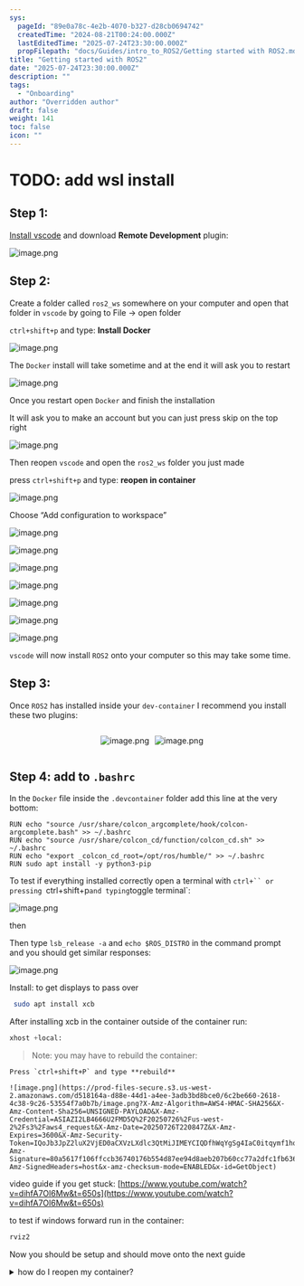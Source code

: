 ```yaml
---
sys:
  pageId: "89e0a78c-4e2b-4070-b327-d28cb0694742"
  createdTime: "2024-08-21T00:24:00.000Z"
  lastEditedTime: "2025-07-24T23:30:00.000Z"
  propFilepath: "docs/Guides/intro_to_ROS2/Getting started with ROS2.md"
title: "Getting started with ROS2"
date: "2025-07-24T23:30:00.000Z"
description: ""
tags:
  - "Onboarding"
author: "Overridden author"
draft: false
weight: 141
toc: false
icon: ""
---
```


# TODO: add wsl install

## Step 1:

[Install vscode](https://code.visualstudio.com/download) and download **Remote Development** plugin:

![image.png](https://prod-files-secure.s3.us-west-2.amazonaws.com/d518164a-d88e-44d1-a4ee-3adb3bd8bce0/efb52993-1881-4a40-b95e-6f020334f022/image.png?X-Amz-Algorithm=AWS4-HMAC-SHA256&X-Amz-Content-Sha256=UNSIGNED-PAYLOAD&X-Amz-Credential=ASIAZI2LB466QLOESW7C%2F20250726%2Fus-west-2%2Fs3%2Faws4_request&X-Amz-Date=20250726T220833Z&X-Amz-Expires=3600&X-Amz-Security-Token=IQoJb3JpZ2luX2VjED0aCXVzLXdlc3QtMiJGMEQCIBS8F3qc4OP7Hs%2BPELRVas%2FZ%2FgiFq7aBc17RXT4qtgH7AiAjvf6JTYPNmHM6MbxKOFnS9JxD5vAT6WNzIpfMasXaDCr%2FAwhmEAAaDDYzNzQyMzE4MzgwNSIMSlWCqohk09tLa%2BxsKtwD33Zfp%2FoQ66agcE8lpLWo01TZk7orB%2Bfu4F8B%2FbIe5PuUwWc6%2BMUQiR4Qf0JZ0J9LChRw3nqfnAXRb4W2uehwmggDblQYyGexwc%2Fx81%2BM4FsD8P6Q2s%2FJD%2BP0LAbTld%2BFmzPDotHmxy2UUL9hhFtUO%2B0F7QBTLINJCyfbNBTNgQcYTyPFvIQggn2XKjzKY5iaD6fHvI0vQDTG6dPjqgU%2FoX4XslKjeZUb0TeD1ME6GElaSEka6J6CqyKC2u0D8S0MKi69WSerOLN%2FE%2BOa0LHgQTvRSpjOD73R5DSv9UsvlAna8yukooDXRPYt1mCpCb2pUyaXNFoQ8Ke7sjl5%2F0mGIdlyYoSuvJJtuvwbkCXpSM7SD0n5M03NfkPUoEKj0gfKd8DLF2aF7LIEOX6ZnL6guGKR%2BaXfGh49poF%2BCL2BTI9wFPQ8pGUHhtbIDboz%2FVbatF6pmmTEagURia9LT8BXRDh7s1UF96ztXc3YQ3h%2B8F%2B2vQMbYDwnSLb2N8gKj6RMIXFUPOEbqNtBITz%2FrB28JLah20iTOlZM8U7ptvs2EJQ9gBhqTOawiyUTwzu6ye4U7vZP5wS7AvH8spgxa4vO1nFn%2BF9nje9h1J2pCPsEUy0kHcsKaje0TH8N6sQwkf%2BUxAY6pgF3vz2UY5neYX9poG3pcVJSS3X7FBsNEYXRhRwUjlz25TvmcP4MO9NLEADeagDYx4PdG5xDK6RGhbuw9pCPx7f9GCgPBq8aHJDAHDHjcIZttbTtz0YwOzb6kk6Y2ygPNU3I61XlZf%2BnEiO0%2BUDCMpsG%2BmVQm%2BOeWPSdBE8OaKgM92nKR%2Byg14DLE6V1q%2BYDDrwQrxSN7c5DtYwHZfe2cJfuuwOafl8M&X-Amz-Signature=ed4ea1f80166c78346e7f642bec84135acf8aedb4467642fd47f87babb0c6695&X-Amz-SignedHeaders=host&x-amz-checksum-mode=ENABLED&x-id=GetObject)

## Step 2:

Create a folder called `ros2_ws` somewhere on your computer and open that folder in `vscode` by going to File → open folder 

`ctrl+shift+p` and type: **Install Docker**

![image.png](https://prod-files-secure.s3.us-west-2.amazonaws.com/d518164a-d88e-44d1-a4ee-3adb3bd8bce0/2269dc0e-1cd5-47ff-bceb-c04ad9b2eab0/image.png?X-Amz-Algorithm=AWS4-HMAC-SHA256&X-Amz-Content-Sha256=UNSIGNED-PAYLOAD&X-Amz-Credential=ASIAZI2LB466QLOESW7C%2F20250726%2Fus-west-2%2Fs3%2Faws4_request&X-Amz-Date=20250726T220833Z&X-Amz-Expires=3600&X-Amz-Security-Token=IQoJb3JpZ2luX2VjED0aCXVzLXdlc3QtMiJGMEQCIBS8F3qc4OP7Hs%2BPELRVas%2FZ%2FgiFq7aBc17RXT4qtgH7AiAjvf6JTYPNmHM6MbxKOFnS9JxD5vAT6WNzIpfMasXaDCr%2FAwhmEAAaDDYzNzQyMzE4MzgwNSIMSlWCqohk09tLa%2BxsKtwD33Zfp%2FoQ66agcE8lpLWo01TZk7orB%2Bfu4F8B%2FbIe5PuUwWc6%2BMUQiR4Qf0JZ0J9LChRw3nqfnAXRb4W2uehwmggDblQYyGexwc%2Fx81%2BM4FsD8P6Q2s%2FJD%2BP0LAbTld%2BFmzPDotHmxy2UUL9hhFtUO%2B0F7QBTLINJCyfbNBTNgQcYTyPFvIQggn2XKjzKY5iaD6fHvI0vQDTG6dPjqgU%2FoX4XslKjeZUb0TeD1ME6GElaSEka6J6CqyKC2u0D8S0MKi69WSerOLN%2FE%2BOa0LHgQTvRSpjOD73R5DSv9UsvlAna8yukooDXRPYt1mCpCb2pUyaXNFoQ8Ke7sjl5%2F0mGIdlyYoSuvJJtuvwbkCXpSM7SD0n5M03NfkPUoEKj0gfKd8DLF2aF7LIEOX6ZnL6guGKR%2BaXfGh49poF%2BCL2BTI9wFPQ8pGUHhtbIDboz%2FVbatF6pmmTEagURia9LT8BXRDh7s1UF96ztXc3YQ3h%2B8F%2B2vQMbYDwnSLb2N8gKj6RMIXFUPOEbqNtBITz%2FrB28JLah20iTOlZM8U7ptvs2EJQ9gBhqTOawiyUTwzu6ye4U7vZP5wS7AvH8spgxa4vO1nFn%2BF9nje9h1J2pCPsEUy0kHcsKaje0TH8N6sQwkf%2BUxAY6pgF3vz2UY5neYX9poG3pcVJSS3X7FBsNEYXRhRwUjlz25TvmcP4MO9NLEADeagDYx4PdG5xDK6RGhbuw9pCPx7f9GCgPBq8aHJDAHDHjcIZttbTtz0YwOzb6kk6Y2ygPNU3I61XlZf%2BnEiO0%2BUDCMpsG%2BmVQm%2BOeWPSdBE8OaKgM92nKR%2Byg14DLE6V1q%2BYDDrwQrxSN7c5DtYwHZfe2cJfuuwOafl8M&X-Amz-Signature=c6350d732c9b288dbddd37fe704a6f879b129c31cdca4c487cafd6cc6bd1984a&X-Amz-SignedHeaders=host&x-amz-checksum-mode=ENABLED&x-id=GetObject)

The `Docker` install will take sometime and at the end it will ask you to restart

![image.png](https://prod-files-secure.s3.us-west-2.amazonaws.com/d518164a-d88e-44d1-a4ee-3adb3bd8bce0/ed233f78-be33-4b1f-b89c-9c346c0e961e/image.png?X-Amz-Algorithm=AWS4-HMAC-SHA256&X-Amz-Content-Sha256=UNSIGNED-PAYLOAD&X-Amz-Credential=ASIAZI2LB466QLOESW7C%2F20250726%2Fus-west-2%2Fs3%2Faws4_request&X-Amz-Date=20250726T220833Z&X-Amz-Expires=3600&X-Amz-Security-Token=IQoJb3JpZ2luX2VjED0aCXVzLXdlc3QtMiJGMEQCIBS8F3qc4OP7Hs%2BPELRVas%2FZ%2FgiFq7aBc17RXT4qtgH7AiAjvf6JTYPNmHM6MbxKOFnS9JxD5vAT6WNzIpfMasXaDCr%2FAwhmEAAaDDYzNzQyMzE4MzgwNSIMSlWCqohk09tLa%2BxsKtwD33Zfp%2FoQ66agcE8lpLWo01TZk7orB%2Bfu4F8B%2FbIe5PuUwWc6%2BMUQiR4Qf0JZ0J9LChRw3nqfnAXRb4W2uehwmggDblQYyGexwc%2Fx81%2BM4FsD8P6Q2s%2FJD%2BP0LAbTld%2BFmzPDotHmxy2UUL9hhFtUO%2B0F7QBTLINJCyfbNBTNgQcYTyPFvIQggn2XKjzKY5iaD6fHvI0vQDTG6dPjqgU%2FoX4XslKjeZUb0TeD1ME6GElaSEka6J6CqyKC2u0D8S0MKi69WSerOLN%2FE%2BOa0LHgQTvRSpjOD73R5DSv9UsvlAna8yukooDXRPYt1mCpCb2pUyaXNFoQ8Ke7sjl5%2F0mGIdlyYoSuvJJtuvwbkCXpSM7SD0n5M03NfkPUoEKj0gfKd8DLF2aF7LIEOX6ZnL6guGKR%2BaXfGh49poF%2BCL2BTI9wFPQ8pGUHhtbIDboz%2FVbatF6pmmTEagURia9LT8BXRDh7s1UF96ztXc3YQ3h%2B8F%2B2vQMbYDwnSLb2N8gKj6RMIXFUPOEbqNtBITz%2FrB28JLah20iTOlZM8U7ptvs2EJQ9gBhqTOawiyUTwzu6ye4U7vZP5wS7AvH8spgxa4vO1nFn%2BF9nje9h1J2pCPsEUy0kHcsKaje0TH8N6sQwkf%2BUxAY6pgF3vz2UY5neYX9poG3pcVJSS3X7FBsNEYXRhRwUjlz25TvmcP4MO9NLEADeagDYx4PdG5xDK6RGhbuw9pCPx7f9GCgPBq8aHJDAHDHjcIZttbTtz0YwOzb6kk6Y2ygPNU3I61XlZf%2BnEiO0%2BUDCMpsG%2BmVQm%2BOeWPSdBE8OaKgM92nKR%2Byg14DLE6V1q%2BYDDrwQrxSN7c5DtYwHZfe2cJfuuwOafl8M&X-Amz-Signature=ce7d0348f929dee433c680708d89a6880f380ef628b27b36839eca4a1acd721c&X-Amz-SignedHeaders=host&x-amz-checksum-mode=ENABLED&x-id=GetObject)

Once you restart open `Docker` and finish the installation

It will ask you to make an account but you can just press skip on the top right

![image.png](https://prod-files-secure.s3.us-west-2.amazonaws.com/d518164a-d88e-44d1-a4ee-3adb3bd8bce0/21010ad9-1659-4fd9-9f59-9932a09b2a3d/image.png?X-Amz-Algorithm=AWS4-HMAC-SHA256&X-Amz-Content-Sha256=UNSIGNED-PAYLOAD&X-Amz-Credential=ASIAZI2LB466QLOESW7C%2F20250726%2Fus-west-2%2Fs3%2Faws4_request&X-Amz-Date=20250726T220833Z&X-Amz-Expires=3600&X-Amz-Security-Token=IQoJb3JpZ2luX2VjED0aCXVzLXdlc3QtMiJGMEQCIBS8F3qc4OP7Hs%2BPELRVas%2FZ%2FgiFq7aBc17RXT4qtgH7AiAjvf6JTYPNmHM6MbxKOFnS9JxD5vAT6WNzIpfMasXaDCr%2FAwhmEAAaDDYzNzQyMzE4MzgwNSIMSlWCqohk09tLa%2BxsKtwD33Zfp%2FoQ66agcE8lpLWo01TZk7orB%2Bfu4F8B%2FbIe5PuUwWc6%2BMUQiR4Qf0JZ0J9LChRw3nqfnAXRb4W2uehwmggDblQYyGexwc%2Fx81%2BM4FsD8P6Q2s%2FJD%2BP0LAbTld%2BFmzPDotHmxy2UUL9hhFtUO%2B0F7QBTLINJCyfbNBTNgQcYTyPFvIQggn2XKjzKY5iaD6fHvI0vQDTG6dPjqgU%2FoX4XslKjeZUb0TeD1ME6GElaSEka6J6CqyKC2u0D8S0MKi69WSerOLN%2FE%2BOa0LHgQTvRSpjOD73R5DSv9UsvlAna8yukooDXRPYt1mCpCb2pUyaXNFoQ8Ke7sjl5%2F0mGIdlyYoSuvJJtuvwbkCXpSM7SD0n5M03NfkPUoEKj0gfKd8DLF2aF7LIEOX6ZnL6guGKR%2BaXfGh49poF%2BCL2BTI9wFPQ8pGUHhtbIDboz%2FVbatF6pmmTEagURia9LT8BXRDh7s1UF96ztXc3YQ3h%2B8F%2B2vQMbYDwnSLb2N8gKj6RMIXFUPOEbqNtBITz%2FrB28JLah20iTOlZM8U7ptvs2EJQ9gBhqTOawiyUTwzu6ye4U7vZP5wS7AvH8spgxa4vO1nFn%2BF9nje9h1J2pCPsEUy0kHcsKaje0TH8N6sQwkf%2BUxAY6pgF3vz2UY5neYX9poG3pcVJSS3X7FBsNEYXRhRwUjlz25TvmcP4MO9NLEADeagDYx4PdG5xDK6RGhbuw9pCPx7f9GCgPBq8aHJDAHDHjcIZttbTtz0YwOzb6kk6Y2ygPNU3I61XlZf%2BnEiO0%2BUDCMpsG%2BmVQm%2BOeWPSdBE8OaKgM92nKR%2Byg14DLE6V1q%2BYDDrwQrxSN7c5DtYwHZfe2cJfuuwOafl8M&X-Amz-Signature=fe939644d0a4a2d54d3bd947dcd46e85262d397af69c49e8c821809ffeebc152&X-Amz-SignedHeaders=host&x-amz-checksum-mode=ENABLED&x-id=GetObject)

Then reopen `vscode` and open the `ros2_ws` folder you just made

press `ctrl+shift+p` and type: **reopen in container**

![image.png](https://prod-files-secure.s3.us-west-2.amazonaws.com/d518164a-d88e-44d1-a4ee-3adb3bd8bce0/4e93b8c2-41ad-488c-8095-c74205196118/image.png?X-Amz-Algorithm=AWS4-HMAC-SHA256&X-Amz-Content-Sha256=UNSIGNED-PAYLOAD&X-Amz-Credential=ASIAZI2LB466QLOESW7C%2F20250726%2Fus-west-2%2Fs3%2Faws4_request&X-Amz-Date=20250726T220833Z&X-Amz-Expires=3600&X-Amz-Security-Token=IQoJb3JpZ2luX2VjED0aCXVzLXdlc3QtMiJGMEQCIBS8F3qc4OP7Hs%2BPELRVas%2FZ%2FgiFq7aBc17RXT4qtgH7AiAjvf6JTYPNmHM6MbxKOFnS9JxD5vAT6WNzIpfMasXaDCr%2FAwhmEAAaDDYzNzQyMzE4MzgwNSIMSlWCqohk09tLa%2BxsKtwD33Zfp%2FoQ66agcE8lpLWo01TZk7orB%2Bfu4F8B%2FbIe5PuUwWc6%2BMUQiR4Qf0JZ0J9LChRw3nqfnAXRb4W2uehwmggDblQYyGexwc%2Fx81%2BM4FsD8P6Q2s%2FJD%2BP0LAbTld%2BFmzPDotHmxy2UUL9hhFtUO%2B0F7QBTLINJCyfbNBTNgQcYTyPFvIQggn2XKjzKY5iaD6fHvI0vQDTG6dPjqgU%2FoX4XslKjeZUb0TeD1ME6GElaSEka6J6CqyKC2u0D8S0MKi69WSerOLN%2FE%2BOa0LHgQTvRSpjOD73R5DSv9UsvlAna8yukooDXRPYt1mCpCb2pUyaXNFoQ8Ke7sjl5%2F0mGIdlyYoSuvJJtuvwbkCXpSM7SD0n5M03NfkPUoEKj0gfKd8DLF2aF7LIEOX6ZnL6guGKR%2BaXfGh49poF%2BCL2BTI9wFPQ8pGUHhtbIDboz%2FVbatF6pmmTEagURia9LT8BXRDh7s1UF96ztXc3YQ3h%2B8F%2B2vQMbYDwnSLb2N8gKj6RMIXFUPOEbqNtBITz%2FrB28JLah20iTOlZM8U7ptvs2EJQ9gBhqTOawiyUTwzu6ye4U7vZP5wS7AvH8spgxa4vO1nFn%2BF9nje9h1J2pCPsEUy0kHcsKaje0TH8N6sQwkf%2BUxAY6pgF3vz2UY5neYX9poG3pcVJSS3X7FBsNEYXRhRwUjlz25TvmcP4MO9NLEADeagDYx4PdG5xDK6RGhbuw9pCPx7f9GCgPBq8aHJDAHDHjcIZttbTtz0YwOzb6kk6Y2ygPNU3I61XlZf%2BnEiO0%2BUDCMpsG%2BmVQm%2BOeWPSdBE8OaKgM92nKR%2Byg14DLE6V1q%2BYDDrwQrxSN7c5DtYwHZfe2cJfuuwOafl8M&X-Amz-Signature=71a3a481e23a4e0acb74dc2069685cee7df7dc1dd2871c5ce815b549261e3c00&X-Amz-SignedHeaders=host&x-amz-checksum-mode=ENABLED&x-id=GetObject)

Choose “Add configuration to workspace”

![image.png](https://prod-files-secure.s3.us-west-2.amazonaws.com/d518164a-d88e-44d1-a4ee-3adb3bd8bce0/9560b282-5060-4989-ba37-97e7b2c22476/image.png?X-Amz-Algorithm=AWS4-HMAC-SHA256&X-Amz-Content-Sha256=UNSIGNED-PAYLOAD&X-Amz-Credential=ASIAZI2LB466QLOESW7C%2F20250726%2Fus-west-2%2Fs3%2Faws4_request&X-Amz-Date=20250726T220833Z&X-Amz-Expires=3600&X-Amz-Security-Token=IQoJb3JpZ2luX2VjED0aCXVzLXdlc3QtMiJGMEQCIBS8F3qc4OP7Hs%2BPELRVas%2FZ%2FgiFq7aBc17RXT4qtgH7AiAjvf6JTYPNmHM6MbxKOFnS9JxD5vAT6WNzIpfMasXaDCr%2FAwhmEAAaDDYzNzQyMzE4MzgwNSIMSlWCqohk09tLa%2BxsKtwD33Zfp%2FoQ66agcE8lpLWo01TZk7orB%2Bfu4F8B%2FbIe5PuUwWc6%2BMUQiR4Qf0JZ0J9LChRw3nqfnAXRb4W2uehwmggDblQYyGexwc%2Fx81%2BM4FsD8P6Q2s%2FJD%2BP0LAbTld%2BFmzPDotHmxy2UUL9hhFtUO%2B0F7QBTLINJCyfbNBTNgQcYTyPFvIQggn2XKjzKY5iaD6fHvI0vQDTG6dPjqgU%2FoX4XslKjeZUb0TeD1ME6GElaSEka6J6CqyKC2u0D8S0MKi69WSerOLN%2FE%2BOa0LHgQTvRSpjOD73R5DSv9UsvlAna8yukooDXRPYt1mCpCb2pUyaXNFoQ8Ke7sjl5%2F0mGIdlyYoSuvJJtuvwbkCXpSM7SD0n5M03NfkPUoEKj0gfKd8DLF2aF7LIEOX6ZnL6guGKR%2BaXfGh49poF%2BCL2BTI9wFPQ8pGUHhtbIDboz%2FVbatF6pmmTEagURia9LT8BXRDh7s1UF96ztXc3YQ3h%2B8F%2B2vQMbYDwnSLb2N8gKj6RMIXFUPOEbqNtBITz%2FrB28JLah20iTOlZM8U7ptvs2EJQ9gBhqTOawiyUTwzu6ye4U7vZP5wS7AvH8spgxa4vO1nFn%2BF9nje9h1J2pCPsEUy0kHcsKaje0TH8N6sQwkf%2BUxAY6pgF3vz2UY5neYX9poG3pcVJSS3X7FBsNEYXRhRwUjlz25TvmcP4MO9NLEADeagDYx4PdG5xDK6RGhbuw9pCPx7f9GCgPBq8aHJDAHDHjcIZttbTtz0YwOzb6kk6Y2ygPNU3I61XlZf%2BnEiO0%2BUDCMpsG%2BmVQm%2BOeWPSdBE8OaKgM92nKR%2Byg14DLE6V1q%2BYDDrwQrxSN7c5DtYwHZfe2cJfuuwOafl8M&X-Amz-Signature=282c1fafc9ddc9a75853fd2e8a45f89646dfd9cf2cafb284816a4c9f9360ff7c&X-Amz-SignedHeaders=host&x-amz-checksum-mode=ENABLED&x-id=GetObject)

![image.png](https://prod-files-secure.s3.us-west-2.amazonaws.com/d518164a-d88e-44d1-a4ee-3adb3bd8bce0/2ee63f81-886b-48e8-a553-dc6e5eac99e4/image.png?X-Amz-Algorithm=AWS4-HMAC-SHA256&X-Amz-Content-Sha256=UNSIGNED-PAYLOAD&X-Amz-Credential=ASIAZI2LB466QLOESW7C%2F20250726%2Fus-west-2%2Fs3%2Faws4_request&X-Amz-Date=20250726T220833Z&X-Amz-Expires=3600&X-Amz-Security-Token=IQoJb3JpZ2luX2VjED0aCXVzLXdlc3QtMiJGMEQCIBS8F3qc4OP7Hs%2BPELRVas%2FZ%2FgiFq7aBc17RXT4qtgH7AiAjvf6JTYPNmHM6MbxKOFnS9JxD5vAT6WNzIpfMasXaDCr%2FAwhmEAAaDDYzNzQyMzE4MzgwNSIMSlWCqohk09tLa%2BxsKtwD33Zfp%2FoQ66agcE8lpLWo01TZk7orB%2Bfu4F8B%2FbIe5PuUwWc6%2BMUQiR4Qf0JZ0J9LChRw3nqfnAXRb4W2uehwmggDblQYyGexwc%2Fx81%2BM4FsD8P6Q2s%2FJD%2BP0LAbTld%2BFmzPDotHmxy2UUL9hhFtUO%2B0F7QBTLINJCyfbNBTNgQcYTyPFvIQggn2XKjzKY5iaD6fHvI0vQDTG6dPjqgU%2FoX4XslKjeZUb0TeD1ME6GElaSEka6J6CqyKC2u0D8S0MKi69WSerOLN%2FE%2BOa0LHgQTvRSpjOD73R5DSv9UsvlAna8yukooDXRPYt1mCpCb2pUyaXNFoQ8Ke7sjl5%2F0mGIdlyYoSuvJJtuvwbkCXpSM7SD0n5M03NfkPUoEKj0gfKd8DLF2aF7LIEOX6ZnL6guGKR%2BaXfGh49poF%2BCL2BTI9wFPQ8pGUHhtbIDboz%2FVbatF6pmmTEagURia9LT8BXRDh7s1UF96ztXc3YQ3h%2B8F%2B2vQMbYDwnSLb2N8gKj6RMIXFUPOEbqNtBITz%2FrB28JLah20iTOlZM8U7ptvs2EJQ9gBhqTOawiyUTwzu6ye4U7vZP5wS7AvH8spgxa4vO1nFn%2BF9nje9h1J2pCPsEUy0kHcsKaje0TH8N6sQwkf%2BUxAY6pgF3vz2UY5neYX9poG3pcVJSS3X7FBsNEYXRhRwUjlz25TvmcP4MO9NLEADeagDYx4PdG5xDK6RGhbuw9pCPx7f9GCgPBq8aHJDAHDHjcIZttbTtz0YwOzb6kk6Y2ygPNU3I61XlZf%2BnEiO0%2BUDCMpsG%2BmVQm%2BOeWPSdBE8OaKgM92nKR%2Byg14DLE6V1q%2BYDDrwQrxSN7c5DtYwHZfe2cJfuuwOafl8M&X-Amz-Signature=c3e3f5c61b0fc40dc9d9fdb91be41aba75d425e855822c89e10879039b848e96&X-Amz-SignedHeaders=host&x-amz-checksum-mode=ENABLED&x-id=GetObject)

![image.png](https://prod-files-secure.s3.us-west-2.amazonaws.com/d518164a-d88e-44d1-a4ee-3adb3bd8bce0/e0fd626c-c8b6-4b2c-95d1-fa4c26514504/image.png?X-Amz-Algorithm=AWS4-HMAC-SHA256&X-Amz-Content-Sha256=UNSIGNED-PAYLOAD&X-Amz-Credential=ASIAZI2LB466QLOESW7C%2F20250726%2Fus-west-2%2Fs3%2Faws4_request&X-Amz-Date=20250726T220833Z&X-Amz-Expires=3600&X-Amz-Security-Token=IQoJb3JpZ2luX2VjED0aCXVzLXdlc3QtMiJGMEQCIBS8F3qc4OP7Hs%2BPELRVas%2FZ%2FgiFq7aBc17RXT4qtgH7AiAjvf6JTYPNmHM6MbxKOFnS9JxD5vAT6WNzIpfMasXaDCr%2FAwhmEAAaDDYzNzQyMzE4MzgwNSIMSlWCqohk09tLa%2BxsKtwD33Zfp%2FoQ66agcE8lpLWo01TZk7orB%2Bfu4F8B%2FbIe5PuUwWc6%2BMUQiR4Qf0JZ0J9LChRw3nqfnAXRb4W2uehwmggDblQYyGexwc%2Fx81%2BM4FsD8P6Q2s%2FJD%2BP0LAbTld%2BFmzPDotHmxy2UUL9hhFtUO%2B0F7QBTLINJCyfbNBTNgQcYTyPFvIQggn2XKjzKY5iaD6fHvI0vQDTG6dPjqgU%2FoX4XslKjeZUb0TeD1ME6GElaSEka6J6CqyKC2u0D8S0MKi69WSerOLN%2FE%2BOa0LHgQTvRSpjOD73R5DSv9UsvlAna8yukooDXRPYt1mCpCb2pUyaXNFoQ8Ke7sjl5%2F0mGIdlyYoSuvJJtuvwbkCXpSM7SD0n5M03NfkPUoEKj0gfKd8DLF2aF7LIEOX6ZnL6guGKR%2BaXfGh49poF%2BCL2BTI9wFPQ8pGUHhtbIDboz%2FVbatF6pmmTEagURia9LT8BXRDh7s1UF96ztXc3YQ3h%2B8F%2B2vQMbYDwnSLb2N8gKj6RMIXFUPOEbqNtBITz%2FrB28JLah20iTOlZM8U7ptvs2EJQ9gBhqTOawiyUTwzu6ye4U7vZP5wS7AvH8spgxa4vO1nFn%2BF9nje9h1J2pCPsEUy0kHcsKaje0TH8N6sQwkf%2BUxAY6pgF3vz2UY5neYX9poG3pcVJSS3X7FBsNEYXRhRwUjlz25TvmcP4MO9NLEADeagDYx4PdG5xDK6RGhbuw9pCPx7f9GCgPBq8aHJDAHDHjcIZttbTtz0YwOzb6kk6Y2ygPNU3I61XlZf%2BnEiO0%2BUDCMpsG%2BmVQm%2BOeWPSdBE8OaKgM92nKR%2Byg14DLE6V1q%2BYDDrwQrxSN7c5DtYwHZfe2cJfuuwOafl8M&X-Amz-Signature=09e5e032cd6b32b07df999bdc23024d501d75dc048957cffd9b19a19582d952b&X-Amz-SignedHeaders=host&x-amz-checksum-mode=ENABLED&x-id=GetObject)

![image.png](https://prod-files-secure.s3.us-west-2.amazonaws.com/d518164a-d88e-44d1-a4ee-3adb3bd8bce0/a2e13f50-d2ab-4719-a4c2-7ced634bfc9d/image.png?X-Amz-Algorithm=AWS4-HMAC-SHA256&X-Amz-Content-Sha256=UNSIGNED-PAYLOAD&X-Amz-Credential=ASIAZI2LB466QLOESW7C%2F20250726%2Fus-west-2%2Fs3%2Faws4_request&X-Amz-Date=20250726T220833Z&X-Amz-Expires=3600&X-Amz-Security-Token=IQoJb3JpZ2luX2VjED0aCXVzLXdlc3QtMiJGMEQCIBS8F3qc4OP7Hs%2BPELRVas%2FZ%2FgiFq7aBc17RXT4qtgH7AiAjvf6JTYPNmHM6MbxKOFnS9JxD5vAT6WNzIpfMasXaDCr%2FAwhmEAAaDDYzNzQyMzE4MzgwNSIMSlWCqohk09tLa%2BxsKtwD33Zfp%2FoQ66agcE8lpLWo01TZk7orB%2Bfu4F8B%2FbIe5PuUwWc6%2BMUQiR4Qf0JZ0J9LChRw3nqfnAXRb4W2uehwmggDblQYyGexwc%2Fx81%2BM4FsD8P6Q2s%2FJD%2BP0LAbTld%2BFmzPDotHmxy2UUL9hhFtUO%2B0F7QBTLINJCyfbNBTNgQcYTyPFvIQggn2XKjzKY5iaD6fHvI0vQDTG6dPjqgU%2FoX4XslKjeZUb0TeD1ME6GElaSEka6J6CqyKC2u0D8S0MKi69WSerOLN%2FE%2BOa0LHgQTvRSpjOD73R5DSv9UsvlAna8yukooDXRPYt1mCpCb2pUyaXNFoQ8Ke7sjl5%2F0mGIdlyYoSuvJJtuvwbkCXpSM7SD0n5M03NfkPUoEKj0gfKd8DLF2aF7LIEOX6ZnL6guGKR%2BaXfGh49poF%2BCL2BTI9wFPQ8pGUHhtbIDboz%2FVbatF6pmmTEagURia9LT8BXRDh7s1UF96ztXc3YQ3h%2B8F%2B2vQMbYDwnSLb2N8gKj6RMIXFUPOEbqNtBITz%2FrB28JLah20iTOlZM8U7ptvs2EJQ9gBhqTOawiyUTwzu6ye4U7vZP5wS7AvH8spgxa4vO1nFn%2BF9nje9h1J2pCPsEUy0kHcsKaje0TH8N6sQwkf%2BUxAY6pgF3vz2UY5neYX9poG3pcVJSS3X7FBsNEYXRhRwUjlz25TvmcP4MO9NLEADeagDYx4PdG5xDK6RGhbuw9pCPx7f9GCgPBq8aHJDAHDHjcIZttbTtz0YwOzb6kk6Y2ygPNU3I61XlZf%2BnEiO0%2BUDCMpsG%2BmVQm%2BOeWPSdBE8OaKgM92nKR%2Byg14DLE6V1q%2BYDDrwQrxSN7c5DtYwHZfe2cJfuuwOafl8M&X-Amz-Signature=47527836e030ba2dc5a88f3c57817c786ff3358e2da9b79eccaea265aeade71b&X-Amz-SignedHeaders=host&x-amz-checksum-mode=ENABLED&x-id=GetObject)

![image.png](https://prod-files-secure.s3.us-west-2.amazonaws.com/d518164a-d88e-44d1-a4ee-3adb3bd8bce0/6cc478ad-aaba-4bf7-9fcc-403277ab896c/image.png?X-Amz-Algorithm=AWS4-HMAC-SHA256&X-Amz-Content-Sha256=UNSIGNED-PAYLOAD&X-Amz-Credential=ASIAZI2LB466QLOESW7C%2F20250726%2Fus-west-2%2Fs3%2Faws4_request&X-Amz-Date=20250726T220833Z&X-Amz-Expires=3600&X-Amz-Security-Token=IQoJb3JpZ2luX2VjED0aCXVzLXdlc3QtMiJGMEQCIBS8F3qc4OP7Hs%2BPELRVas%2FZ%2FgiFq7aBc17RXT4qtgH7AiAjvf6JTYPNmHM6MbxKOFnS9JxD5vAT6WNzIpfMasXaDCr%2FAwhmEAAaDDYzNzQyMzE4MzgwNSIMSlWCqohk09tLa%2BxsKtwD33Zfp%2FoQ66agcE8lpLWo01TZk7orB%2Bfu4F8B%2FbIe5PuUwWc6%2BMUQiR4Qf0JZ0J9LChRw3nqfnAXRb4W2uehwmggDblQYyGexwc%2Fx81%2BM4FsD8P6Q2s%2FJD%2BP0LAbTld%2BFmzPDotHmxy2UUL9hhFtUO%2B0F7QBTLINJCyfbNBTNgQcYTyPFvIQggn2XKjzKY5iaD6fHvI0vQDTG6dPjqgU%2FoX4XslKjeZUb0TeD1ME6GElaSEka6J6CqyKC2u0D8S0MKi69WSerOLN%2FE%2BOa0LHgQTvRSpjOD73R5DSv9UsvlAna8yukooDXRPYt1mCpCb2pUyaXNFoQ8Ke7sjl5%2F0mGIdlyYoSuvJJtuvwbkCXpSM7SD0n5M03NfkPUoEKj0gfKd8DLF2aF7LIEOX6ZnL6guGKR%2BaXfGh49poF%2BCL2BTI9wFPQ8pGUHhtbIDboz%2FVbatF6pmmTEagURia9LT8BXRDh7s1UF96ztXc3YQ3h%2B8F%2B2vQMbYDwnSLb2N8gKj6RMIXFUPOEbqNtBITz%2FrB28JLah20iTOlZM8U7ptvs2EJQ9gBhqTOawiyUTwzu6ye4U7vZP5wS7AvH8spgxa4vO1nFn%2BF9nje9h1J2pCPsEUy0kHcsKaje0TH8N6sQwkf%2BUxAY6pgF3vz2UY5neYX9poG3pcVJSS3X7FBsNEYXRhRwUjlz25TvmcP4MO9NLEADeagDYx4PdG5xDK6RGhbuw9pCPx7f9GCgPBq8aHJDAHDHjcIZttbTtz0YwOzb6kk6Y2ygPNU3I61XlZf%2BnEiO0%2BUDCMpsG%2BmVQm%2BOeWPSdBE8OaKgM92nKR%2Byg14DLE6V1q%2BYDDrwQrxSN7c5DtYwHZfe2cJfuuwOafl8M&X-Amz-Signature=889149f0a441ae4fb3bed631454fb819a88b668ab07f669af08b86a52e18bba3&X-Amz-SignedHeaders=host&x-amz-checksum-mode=ENABLED&x-id=GetObject)

![image.png](https://prod-files-secure.s3.us-west-2.amazonaws.com/d518164a-d88e-44d1-a4ee-3adb3bd8bce0/53255b28-f75e-430f-b9e3-c0ac8577e42b/image.png?X-Amz-Algorithm=AWS4-HMAC-SHA256&X-Amz-Content-Sha256=UNSIGNED-PAYLOAD&X-Amz-Credential=ASIAZI2LB466QLOESW7C%2F20250726%2Fus-west-2%2Fs3%2Faws4_request&X-Amz-Date=20250726T220833Z&X-Amz-Expires=3600&X-Amz-Security-Token=IQoJb3JpZ2luX2VjED0aCXVzLXdlc3QtMiJGMEQCIBS8F3qc4OP7Hs%2BPELRVas%2FZ%2FgiFq7aBc17RXT4qtgH7AiAjvf6JTYPNmHM6MbxKOFnS9JxD5vAT6WNzIpfMasXaDCr%2FAwhmEAAaDDYzNzQyMzE4MzgwNSIMSlWCqohk09tLa%2BxsKtwD33Zfp%2FoQ66agcE8lpLWo01TZk7orB%2Bfu4F8B%2FbIe5PuUwWc6%2BMUQiR4Qf0JZ0J9LChRw3nqfnAXRb4W2uehwmggDblQYyGexwc%2Fx81%2BM4FsD8P6Q2s%2FJD%2BP0LAbTld%2BFmzPDotHmxy2UUL9hhFtUO%2B0F7QBTLINJCyfbNBTNgQcYTyPFvIQggn2XKjzKY5iaD6fHvI0vQDTG6dPjqgU%2FoX4XslKjeZUb0TeD1ME6GElaSEka6J6CqyKC2u0D8S0MKi69WSerOLN%2FE%2BOa0LHgQTvRSpjOD73R5DSv9UsvlAna8yukooDXRPYt1mCpCb2pUyaXNFoQ8Ke7sjl5%2F0mGIdlyYoSuvJJtuvwbkCXpSM7SD0n5M03NfkPUoEKj0gfKd8DLF2aF7LIEOX6ZnL6guGKR%2BaXfGh49poF%2BCL2BTI9wFPQ8pGUHhtbIDboz%2FVbatF6pmmTEagURia9LT8BXRDh7s1UF96ztXc3YQ3h%2B8F%2B2vQMbYDwnSLb2N8gKj6RMIXFUPOEbqNtBITz%2FrB28JLah20iTOlZM8U7ptvs2EJQ9gBhqTOawiyUTwzu6ye4U7vZP5wS7AvH8spgxa4vO1nFn%2BF9nje9h1J2pCPsEUy0kHcsKaje0TH8N6sQwkf%2BUxAY6pgF3vz2UY5neYX9poG3pcVJSS3X7FBsNEYXRhRwUjlz25TvmcP4MO9NLEADeagDYx4PdG5xDK6RGhbuw9pCPx7f9GCgPBq8aHJDAHDHjcIZttbTtz0YwOzb6kk6Y2ygPNU3I61XlZf%2BnEiO0%2BUDCMpsG%2BmVQm%2BOeWPSdBE8OaKgM92nKR%2Byg14DLE6V1q%2BYDDrwQrxSN7c5DtYwHZfe2cJfuuwOafl8M&X-Amz-Signature=095fca067180b2d10df3b43dc80a9722ee9e0ef4169d006b6e114e6fa597ee3b&X-Amz-SignedHeaders=host&x-amz-checksum-mode=ENABLED&x-id=GetObject)

![image.png](https://prod-files-secure.s3.us-west-2.amazonaws.com/d518164a-d88e-44d1-a4ee-3adb3bd8bce0/7c562767-5af9-4ffb-97d1-327bcdf4ee00/image.png?X-Amz-Algorithm=AWS4-HMAC-SHA256&X-Amz-Content-Sha256=UNSIGNED-PAYLOAD&X-Amz-Credential=ASIAZI2LB466QLOESW7C%2F20250726%2Fus-west-2%2Fs3%2Faws4_request&X-Amz-Date=20250726T220833Z&X-Amz-Expires=3600&X-Amz-Security-Token=IQoJb3JpZ2luX2VjED0aCXVzLXdlc3QtMiJGMEQCIBS8F3qc4OP7Hs%2BPELRVas%2FZ%2FgiFq7aBc17RXT4qtgH7AiAjvf6JTYPNmHM6MbxKOFnS9JxD5vAT6WNzIpfMasXaDCr%2FAwhmEAAaDDYzNzQyMzE4MzgwNSIMSlWCqohk09tLa%2BxsKtwD33Zfp%2FoQ66agcE8lpLWo01TZk7orB%2Bfu4F8B%2FbIe5PuUwWc6%2BMUQiR4Qf0JZ0J9LChRw3nqfnAXRb4W2uehwmggDblQYyGexwc%2Fx81%2BM4FsD8P6Q2s%2FJD%2BP0LAbTld%2BFmzPDotHmxy2UUL9hhFtUO%2B0F7QBTLINJCyfbNBTNgQcYTyPFvIQggn2XKjzKY5iaD6fHvI0vQDTG6dPjqgU%2FoX4XslKjeZUb0TeD1ME6GElaSEka6J6CqyKC2u0D8S0MKi69WSerOLN%2FE%2BOa0LHgQTvRSpjOD73R5DSv9UsvlAna8yukooDXRPYt1mCpCb2pUyaXNFoQ8Ke7sjl5%2F0mGIdlyYoSuvJJtuvwbkCXpSM7SD0n5M03NfkPUoEKj0gfKd8DLF2aF7LIEOX6ZnL6guGKR%2BaXfGh49poF%2BCL2BTI9wFPQ8pGUHhtbIDboz%2FVbatF6pmmTEagURia9LT8BXRDh7s1UF96ztXc3YQ3h%2B8F%2B2vQMbYDwnSLb2N8gKj6RMIXFUPOEbqNtBITz%2FrB28JLah20iTOlZM8U7ptvs2EJQ9gBhqTOawiyUTwzu6ye4U7vZP5wS7AvH8spgxa4vO1nFn%2BF9nje9h1J2pCPsEUy0kHcsKaje0TH8N6sQwkf%2BUxAY6pgF3vz2UY5neYX9poG3pcVJSS3X7FBsNEYXRhRwUjlz25TvmcP4MO9NLEADeagDYx4PdG5xDK6RGhbuw9pCPx7f9GCgPBq8aHJDAHDHjcIZttbTtz0YwOzb6kk6Y2ygPNU3I61XlZf%2BnEiO0%2BUDCMpsG%2BmVQm%2BOeWPSdBE8OaKgM92nKR%2Byg14DLE6V1q%2BYDDrwQrxSN7c5DtYwHZfe2cJfuuwOafl8M&X-Amz-Signature=6afb8feff8f9ff9a6dcc1003eca4e51c93ce504b77cb92d96fbd14f85409226d&X-Amz-SignedHeaders=host&x-amz-checksum-mode=ENABLED&x-id=GetObject)

`vscode` will now install `ROS2` onto your computer so this may take some time.

## Step 3:

Once `ROS2` has installed inside your `dev-container` I recommend you install these two plugins:

<div style="display: flex;flex-direction: row; column-gap:10px; max-width: 630px;justify-content: center;">
<div>

![image.png](https://prod-files-secure.s3.us-west-2.amazonaws.com/d518164a-d88e-44d1-a4ee-3adb3bd8bce0/3fc3d550-5a54-4ba1-ba6b-faa01cdb7369/image.png?X-Amz-Algorithm=AWS4-HMAC-SHA256&X-Amz-Content-Sha256=UNSIGNED-PAYLOAD&X-Amz-Credential=ASIAZI2LB466652IV2Y5%2F20250726%2Fus-west-2%2Fs3%2Faws4_request&X-Amz-Date=20250726T220846Z&X-Amz-Expires=3600&X-Amz-Security-Token=IQoJb3JpZ2luX2VjED0aCXVzLXdlc3QtMiJGMEQCIB9jzwxgYbo2Ug7Rw3zR9Fwxyi%2B1l2Sg%2BSffu0j9wzeJAiBKuumEKGIa%2F52UK%2BV%2B4cXDpBHtxmuLPog754Vk588bOSr%2FAwhmEAAaDDYzNzQyMzE4MzgwNSIM3Mygt8b63sPn0%2BjwKtwD3j7Oh8tJMHXZuys910RoyhgYtMYP3ebVAtpzeD993k%2FPHkLlAn4WTDbKDHSiCu%2FbmcDzkGdBPnDtXHrxivCdZ4j73pX%2BwbCYFmL%2By4lXf3f9SDd73NlFwYrv4pUXgz9zOgYdUpu9xpymPxSC8r8zsuJ1tc1m7h%2B7yTpIqzkYwq5sDYBwdj89PslbRGWRNN%2Fsy0T4Ln2b%2FQQgRv29b5PQq2TOaa31YNmdtXH5Fck3d0BwEILceRf%2FFTi%2FsCMxFKFPBZr7PcIrTOeB3DFgFSXQo0%2B5cwrLq%2BhsM8uDf3uyLi8MbAcy%2BHkxTDipK9qxYML%2BrRLy2ioZXvPKWU5F4ntuUrajJHqJXFjYzgnpoqx%2FsyYsQUPw4EbV3VjuhFkdb3qSHNrN9zPzjhFYhsDxJ3TlG%2BJT%2BYXHUFx2Ryw0lMIY7bSWMMNWpQ6WvKBS7%2BxLqf7TfQpdW5P2PHlIcaohb2DhxOpDCvH%2F4%2FL%2BWLU2shzkAlfHS07Y7XVBQoZRfnrnrDjF3tWQcdBB4HZTcy3OhKgibpLWkidYr3ctBdL%2B7JIDlOqLyvi6HaFfLoqOHxwRSYz5zogcXJwbeu05KQbaZB6UGUA8q9wVwGB8xYiIhmacYJcb5oSGqvYXgessfpQwuf%2BUxAY6pgHuSJOPbZ0SB2l3nEymr4qfpjCThc78Hn%2BPwki5m8N5i3Es0Gtn7GcHMKtqm%2F7dhTn70O8%2BbftkaHKDjt3gmexRa3aHGqE27%2FqkDrz2aSvMn2irzB%2Fu%2B0vU0BCLahmEC6eRYY8nVlT7azjkXBtoVJFhSyq6a%2FPeQPlL8JacSNH%2FMNOmOnY6nIYkPeLUfO3oNxRUqQh98xXu8%2FYGSkwb361xT0VK%2Bt0f&X-Amz-Signature=63a3df2a78fdf539fbc413dc964fae48b3be909dd09a4f78f1e777393b6621bc&X-Amz-SignedHeaders=host&x-amz-checksum-mode=ENABLED&x-id=GetObject)

</div>
<div>

![image.png](https://prod-files-secure.s3.us-west-2.amazonaws.com/d518164a-d88e-44d1-a4ee-3adb3bd8bce0/d994cc66-13c2-4093-a5a3-f84cf4601a82/image.png?X-Amz-Algorithm=AWS4-HMAC-SHA256&X-Amz-Content-Sha256=UNSIGNED-PAYLOAD&X-Amz-Credential=ASIAZI2LB466S7VTRUAF%2F20250726%2Fus-west-2%2Fs3%2Faws4_request&X-Amz-Date=20250726T220847Z&X-Amz-Expires=3600&X-Amz-Security-Token=IQoJb3JpZ2luX2VjED0aCXVzLXdlc3QtMiJHMEUCICfSy1DWwr2ouHiYMJ%2FhKxdOb8NPnZhjHij4JhOv8YILAiEA5ZF3kilnhqVv8gdGZBSBczpFs0PWsSNhztdNPnGY%2F9Eq%2FwMIZhAAGgw2Mzc0MjMxODM4MDUiDAg5iFuaC9A3drqUTircAwP4pSrAdwBdI1%2FxXrgi4h3R%2FTKLYH27fq9TThTDnOLxSxIE7pYe1hrB4uOucqlvmPE2Pyg6YGE9C%2Bh%2B4XF%2FfV%2BP1zdVPhBotR%2F3acRTNgJxTXQ%2B%2FGbcQKoDyWvR7yhhFWvcUP9rCvcQ3jDDnWpm%2F%2FzfRxbcVq8f6o0ONmetxPc53xsqiIJWWUo6Q5QwoKY3gEzPgpMyeY6pqNJ%2Fiea0FTXLoRGE9gvPXQqbWZ6qqJ8p0JsE2olBCVZmz8ORPwAyo8MBbg4EpWdmPSQuwvbLGFWLDFepF4RWFVA6Ekpp6ek7a9qJ1fnWbwQQeNiM6CuPoaji3JdLdp7Q1KZe9nS6J7TkXo%2Fyui26F7EK2Kyks2K8%2FzHCIXf1MNJU1xWTBU6vLjUcfYbEFujsVUOVyZZb15LSpGCA4Dx0byFX5m61qkAp5CBKifOOewntv5QKMptuOA%2B1r8T0%2B%2Bm0e5TwTixcb1%2Bo6MNtuISYQZ3vMqi4MV2nyz7%2FYMed5XdFjRhQsDUfmg7%2F%2Bp7HJulpzi5ALjDPeohh0Oy%2Bqhjbhm%2B35PuWItXRUf9lm1OmvJGbtMPG90WMhKPcuwjNFgcmpp%2FQX427wn%2B%2BENyyvijqGKdgM66QBLORe6TEkZhcyAkVxWfCMMv%2FlMQGOqUBZYaVP9Q25ojpei3WSv11gWBGFmqWe4hHwEaeoTwK6uTTneMpZnnnRhbbShlUJ2WmVzn%2FD30tIZAWaAbXyVe1DQU5x5elcl0ft2p%2Fsnz6B85GMU7xhIE54HRbJfRpRKi2r5yQNIqWkFkjjeXe9W7rc9QB83qxYJeCc2p2sfuKYyAOqpFjVofW%2Fg8osvY%2FWDEOipJ5ff%2B%2F%2BRNMY7K6DV0v17O6y5LB&X-Amz-Signature=2a51c9513ecf384c977889443e906ad04dc7a08d32fb85ff4d0fc88dae846b40&X-Amz-SignedHeaders=host&x-amz-checksum-mode=ENABLED&x-id=GetObject)

</div>
</div>

## Step 4: add to `.bashrc`

In the `Docker` file inside the `.devcontainer` folder add this line at the very bottom: 

```docker
RUN echo "source /usr/share/colcon_argcomplete/hook/colcon-argcomplete.bash" >> ~/.bashrc
RUN echo "source /usr/share/colcon_cd/function/colcon_cd.sh" >> ~/.bashrc
RUN echo "export _colcon_cd_root=/opt/ros/humble/" >> ~/.bashrc
RUN sudo apt install -y python3-pip 
```

To test if everything installed correctly open a terminal with `ctrl+`` or pressing `ctrl+shift+p` and typing `toggle terminal`:

![image.png](https://prod-files-secure.s3.us-west-2.amazonaws.com/d518164a-d88e-44d1-a4ee-3adb3bd8bce0/6a4943d8-b04e-4c02-9a58-775f3384d1a5/image.png?X-Amz-Algorithm=AWS4-HMAC-SHA256&X-Amz-Content-Sha256=UNSIGNED-PAYLOAD&X-Amz-Credential=ASIAZI2LB466QLOESW7C%2F20250726%2Fus-west-2%2Fs3%2Faws4_request&X-Amz-Date=20250726T220834Z&X-Amz-Expires=3600&X-Amz-Security-Token=IQoJb3JpZ2luX2VjED0aCXVzLXdlc3QtMiJGMEQCIBS8F3qc4OP7Hs%2BPELRVas%2FZ%2FgiFq7aBc17RXT4qtgH7AiAjvf6JTYPNmHM6MbxKOFnS9JxD5vAT6WNzIpfMasXaDCr%2FAwhmEAAaDDYzNzQyMzE4MzgwNSIMSlWCqohk09tLa%2BxsKtwD33Zfp%2FoQ66agcE8lpLWo01TZk7orB%2Bfu4F8B%2FbIe5PuUwWc6%2BMUQiR4Qf0JZ0J9LChRw3nqfnAXRb4W2uehwmggDblQYyGexwc%2Fx81%2BM4FsD8P6Q2s%2FJD%2BP0LAbTld%2BFmzPDotHmxy2UUL9hhFtUO%2B0F7QBTLINJCyfbNBTNgQcYTyPFvIQggn2XKjzKY5iaD6fHvI0vQDTG6dPjqgU%2FoX4XslKjeZUb0TeD1ME6GElaSEka6J6CqyKC2u0D8S0MKi69WSerOLN%2FE%2BOa0LHgQTvRSpjOD73R5DSv9UsvlAna8yukooDXRPYt1mCpCb2pUyaXNFoQ8Ke7sjl5%2F0mGIdlyYoSuvJJtuvwbkCXpSM7SD0n5M03NfkPUoEKj0gfKd8DLF2aF7LIEOX6ZnL6guGKR%2BaXfGh49poF%2BCL2BTI9wFPQ8pGUHhtbIDboz%2FVbatF6pmmTEagURia9LT8BXRDh7s1UF96ztXc3YQ3h%2B8F%2B2vQMbYDwnSLb2N8gKj6RMIXFUPOEbqNtBITz%2FrB28JLah20iTOlZM8U7ptvs2EJQ9gBhqTOawiyUTwzu6ye4U7vZP5wS7AvH8spgxa4vO1nFn%2BF9nje9h1J2pCPsEUy0kHcsKaje0TH8N6sQwkf%2BUxAY6pgF3vz2UY5neYX9poG3pcVJSS3X7FBsNEYXRhRwUjlz25TvmcP4MO9NLEADeagDYx4PdG5xDK6RGhbuw9pCPx7f9GCgPBq8aHJDAHDHjcIZttbTtz0YwOzb6kk6Y2ygPNU3I61XlZf%2BnEiO0%2BUDCMpsG%2BmVQm%2BOeWPSdBE8OaKgM92nKR%2Byg14DLE6V1q%2BYDDrwQrxSN7c5DtYwHZfe2cJfuuwOafl8M&X-Amz-Signature=7f064b23785fef8471a26a4f2bb062468d0979de3ca8784afa7dfdde2d79a132&X-Amz-SignedHeaders=host&x-amz-checksum-mode=ENABLED&x-id=GetObject)

then 

Then type `lsb_release -a` and `echo $ROS_DISTRO` in the command prompt and you should get similar responses:

![image.png](https://prod-files-secure.s3.us-west-2.amazonaws.com/d518164a-d88e-44d1-a4ee-3adb3bd8bce0/3e635dec-a805-4e85-8b9e-d000e5b71a4e/image.png?X-Amz-Algorithm=AWS4-HMAC-SHA256&X-Amz-Content-Sha256=UNSIGNED-PAYLOAD&X-Amz-Credential=ASIAZI2LB466QLOESW7C%2F20250726%2Fus-west-2%2Fs3%2Faws4_request&X-Amz-Date=20250726T220834Z&X-Amz-Expires=3600&X-Amz-Security-Token=IQoJb3JpZ2luX2VjED0aCXVzLXdlc3QtMiJGMEQCIBS8F3qc4OP7Hs%2BPELRVas%2FZ%2FgiFq7aBc17RXT4qtgH7AiAjvf6JTYPNmHM6MbxKOFnS9JxD5vAT6WNzIpfMasXaDCr%2FAwhmEAAaDDYzNzQyMzE4MzgwNSIMSlWCqohk09tLa%2BxsKtwD33Zfp%2FoQ66agcE8lpLWo01TZk7orB%2Bfu4F8B%2FbIe5PuUwWc6%2BMUQiR4Qf0JZ0J9LChRw3nqfnAXRb4W2uehwmggDblQYyGexwc%2Fx81%2BM4FsD8P6Q2s%2FJD%2BP0LAbTld%2BFmzPDotHmxy2UUL9hhFtUO%2B0F7QBTLINJCyfbNBTNgQcYTyPFvIQggn2XKjzKY5iaD6fHvI0vQDTG6dPjqgU%2FoX4XslKjeZUb0TeD1ME6GElaSEka6J6CqyKC2u0D8S0MKi69WSerOLN%2FE%2BOa0LHgQTvRSpjOD73R5DSv9UsvlAna8yukooDXRPYt1mCpCb2pUyaXNFoQ8Ke7sjl5%2F0mGIdlyYoSuvJJtuvwbkCXpSM7SD0n5M03NfkPUoEKj0gfKd8DLF2aF7LIEOX6ZnL6guGKR%2BaXfGh49poF%2BCL2BTI9wFPQ8pGUHhtbIDboz%2FVbatF6pmmTEagURia9LT8BXRDh7s1UF96ztXc3YQ3h%2B8F%2B2vQMbYDwnSLb2N8gKj6RMIXFUPOEbqNtBITz%2FrB28JLah20iTOlZM8U7ptvs2EJQ9gBhqTOawiyUTwzu6ye4U7vZP5wS7AvH8spgxa4vO1nFn%2BF9nje9h1J2pCPsEUy0kHcsKaje0TH8N6sQwkf%2BUxAY6pgF3vz2UY5neYX9poG3pcVJSS3X7FBsNEYXRhRwUjlz25TvmcP4MO9NLEADeagDYx4PdG5xDK6RGhbuw9pCPx7f9GCgPBq8aHJDAHDHjcIZttbTtz0YwOzb6kk6Y2ygPNU3I61XlZf%2BnEiO0%2BUDCMpsG%2BmVQm%2BOeWPSdBE8OaKgM92nKR%2Byg14DLE6V1q%2BYDDrwQrxSN7c5DtYwHZfe2cJfuuwOafl8M&X-Amz-Signature=52ee11e4b924af2de4a15674cc38739d7fa87a69313dd472446af678743981bf&X-Amz-SignedHeaders=host&x-amz-checksum-mode=ENABLED&x-id=GetObject)

Install:  to get displays to pass over

```bash
 sudo apt install xcb
```

After installing xcb in the container outside of the container run:

```python
xhost +local:
```

> Note: you may have to rebuild the container:

	Press `ctrl+shift+P` and type **rebuild**

	![image.png](https://prod-files-secure.s3.us-west-2.amazonaws.com/d518164a-d88e-44d1-a4ee-3adb3bd8bce0/6c2be660-2618-4c38-9c26-53554f7a0b7b/image.png?X-Amz-Algorithm=AWS4-HMAC-SHA256&X-Amz-Content-Sha256=UNSIGNED-PAYLOAD&X-Amz-Credential=ASIAZI2LB4666U2FMD5Q%2F20250726%2Fus-west-2%2Fs3%2Faws4_request&X-Amz-Date=20250726T220847Z&X-Amz-Expires=3600&X-Amz-Security-Token=IQoJb3JpZ2luX2VjED0aCXVzLXdlc3QtMiJIMEYCIQDfhWqYgSg4IaC0itqymf1hqZzqEetPhZjUsf%2FtViXX4gIhAIJ9cLTbwYEXPJSOxCLvbQkOtr%2BDOX6AK4Dzh6cJKXXIKv8DCGYQABoMNjM3NDIzMTgzODA1Igwvv5szWM6nc39Olf4q3AMAw6SyJRAEwpcPEUsFtT7KlS9XhkWuWrgy7jIliFRji7rrVcxhi1qjcQF3Iak1%2FtgOZMFPAMwDqEMy55VtKTsmoiv5uPMbNeb53fWLEvKQSHbTqDLIez%2Bhh0aiEFalTMLbGWhY0EU4OlVyICImC7d19RAc8pKQ5fLTfVJ4cjBTCllaEa%2FK6kduQxaoMtbVFM4o0rRYg%2Br%2BIgfU6yAqtrwa%2F%2Bd0lE0HE99pdcGLLb5u01V8ntHGwNz0mrXefs%2B5IcrxtV3MARb%2B5QrhJFtUJ3wjeeNx32aLIQbPUEgmJIrha4ENjzzG3w78KCsB8HKfZvA7hYDhskPVnYSyJzYbgFfZSbCTILWlVS%2FJl9An61x2Z2kBMZ%2FNziCJrFQCR4PRr7YdRjYhJss7%2B8Ih4HsTxEO8h3GQV69zmwpJTHoPz8mMIHmqTE9Lhc1XZMaE5TFxophR7%2BePcZ9CNEnRIkPF9AZ9awpJ2WmtUcth0eaI6K7y%2BqCKjQrboZZijnBpdXGjRSU0ttd9KiyVa%2Bo5mFxQ2gBOg%2F7Z%2FUakDoLOfyT%2B2ki8iNIXZUE9w9ZeCT3IPxJtooGXLfNJXwXnmdWMDo%2F5gnWEcBdxm36u%2BIeuP%2BeiTHNYYZ%2B6PabCDy4EJ2JvpjC5%2F5TEBjqkAR2t%2Fm4S3H3Olu%2FMXiE%2BOabBswLbStM7wGrCdi1g380ycVyxm5SiLXYnKTN%2FFoXQT4sMNpnLZhLIEqaNOj5KJor7ZSgLf5rukBVWeLUH2jH3zfS51CfBR9CyDLJcTQ8cdm5rY1T%2Fn4QAd%2FdPLylmdiUrMh8IfCBKNz%2BoCy2OP7DBw5Ulio1xR%2BI3yGR23rkK6GSZX3S3Q6zwSS1uRB4InUffH0dy&X-Amz-Signature=80a5617f106ffccb36740176b554d87ee94d8aeb207b60cc77a2dfc1fb6369e1&X-Amz-SignedHeaders=host&x-amz-checksum-mode=ENABLED&x-id=GetObject)

video guide if you get stuck: [https://www.youtube.com/watch?v=dihfA7Ol6Mw&t=650s](https://www.youtube.com/watch?v=dihfA7Ol6Mw&t=650s)

to test if windows forward run in the container:

```bash
rviz2
```

Now you should be setup and should move onto the next guide 

<details>
      <summary>how do I reopen my container?</summary>
      TODO:
  </details>
